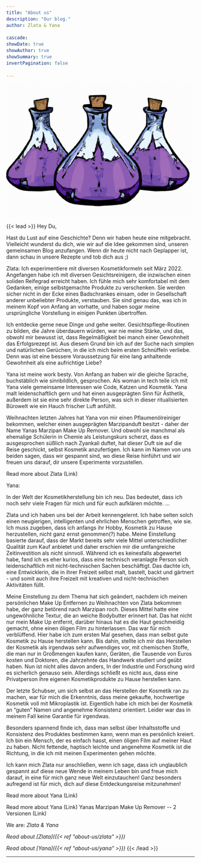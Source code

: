 ```yaml
---
title: "About us"
description: "Our blog."
author: Zlata & Yana

cascade:
showDate: true
showAuthor: true
showSummary: true
invertPagination: false

---
```


![ErlenMeyerFlasks](../3_erlenmeyer_flasks_with_violet.png)

{{< lead >}}
Hey Du,

Hast du Lust auf eine Geschichte? Denn wir haben heute eine mitgebracht. Vielleicht wunderst du dich, wie wir auf die
Idee gekommen sind, unseren gemeinsamen Blog anzufangen. Wenn dir heute nicht nach Geplapper ist, dann schau in unsere
Rezepte und tob dich aus ;)

Zlata: Ich experimentiere mit diversen Kosmetikformeln seit März 2022. Angefangen habe ich mit diversen
Gesichtsreinigern, die inzwischen einen soliden Reifegrad erreicht haben. Ich fühle mich sehr komfortabel mit dem
Gedanken, einige selbstgemachte Produkte zu verschenken. Sie werden sicher nicht in der Ecke eines Badschrankes einsam,
oder in Gesellschaft anderer unbeliebter Produkte, verstauben. Sie sind genau das, was ich in meinem Kopf von Anfang an
vorhatte, und haben sogar meine ursprüngliche Vorstellung in einigen Punkten übertroffen.

Ich entdecke gerne neue Dinge und gehe weiter. Gesichtspflege-Routinen zu bilden, die Jahre überdauern würden, war nie
meine Stärke, und das, obwohl mir bewusst ist, dass Regelmäßigkeit bei manch einer Gewohnheit das Erfolgsrezept ist. Aus
diesem Grund bin ich auf der Suche nach simplen und natürlichen Gerüchen, in die ich mich beim ersten Schnüffeln
verliebe. Denn was ist eine bessere Voraussetzung für eine lang anhaltende Gewohnheit als eine aufrichtige Liebe?

Yana ist meine work besty. Von Anfang an haben wir die gleiche Sprache, buchstäblich wie sinnbildlich, gesprochen. Als
woman in tech teile ich mit Yana viele gemeinsame Interessen wie Code, Katzen und Kosmetik. Yana malt leidenschaftlich
gern und hat einen ausgeprägten Sinn für Ästhetik, außerdem ist sie eine sehr direkte Person, was sich in dieser
ritualisierten Bürowelt wie ein Hauch frischer Luft anfühlt.

Weihnachten letzten Jahres hat Yana von mir einen Pflaumenölreiniger bekommen, welcher einen ausgeprägten Marzipanduft
besitzt - daher der Name Yanas Marzipan Make Up Remover. Und obwohl sie manchmal als ehemalige Schülerin in Chemie als
Leistungskurs scherzt, dass es ausgesprochen süßlich nach Zyankali duftet, hat dieser Duft sie auf die Reise geschickt,
selbst Kosmetik anzufertigen. Ich kann im Namen von uns beiden sagen, dass wir gespannt sind, wo diese Reise hinführt
und wir freuen uns darauf, dir unsere Experimente vorzustellen.

Read more about Zlata (Link)

Yana:

In der Welt der Kosmetikherstellung bin ich neu. Das bedeutet, dass ich noch sehr viele Fragen für mich und für euch
aufklären möchte. …

Zlata und ich haben uns bei der Arbeit kennengelernt. Ich habe selten solch einen neugierigen, intelligenten und
ehrlichen Menschen getroffen, wie sie. Ich muss zugeben, dass ich anfangs ihr Hobby, Kosmetik zu Hause herzustellen,
nicht ganz ernst genommen(?) habe. Meine Einstellung basierte darauf, dass der Markt bereits sehr viele Mittel
unterschiedlicher Qualität zum Kauf anbietet und daher erschien mir die umfangreiche Zeitinvestition als nicht sinnvoll.
Während ich es keinesfalls abgewertet habe, fand ich es eher kurios, dass eine technisch veranlagte Person sich
leidenschaftlich mit nicht-technischen Sachen beschäftigt. Das dachte ich, eine Entwicklerin, die in ihrer Freizeit
selbst malt, bastelt, backt und gärtnert - und somit auch ihre Freizeit mit kreativen und nicht-technischen Aktivitäten
füllt.

Meine Einstellung zu dem Thema hat sich geändert, nachdem ich meinen persönlichen Make Up Entfernen zu Weihnachten von
Zlata bekommen habe, der ganz betörend nach Marzipan roch. Dieses Mittel hatte eine ungewöhnliche Textur, die an weiche
Bodybutter erinnert hat. Das hat nicht nur mein Make Up entfernt, darüber hinaus hat es die Haut geschmeidig gemacht,
ohne einen öligen Film zu hinterlassen. Das war für mich verblüffend. Hier habe ich zum ersten Mal gesehen, dass man
selbst gute Kosmetik zu Hause herstellen kann.
Bis dahin, stellte ich mir das Herstellen der Kosmetik als irgendwas sehr aufwendiges vor, mit chemischen Stoffe, die
man nur in Großmengen kaufen kann, Geräten, die Tausende von Euros kosten und Doktoren, die Jahrzehnte das Handwerk
studiert und geübt haben. Nun ist nicht alles davon anders, In der Industrie und Forschung wird es sicherlich genauso
sein. Allerdings schließt es nicht aus, dass eine Privatperson ihre eigenen Kosmetikprodukte zu Hause herstellen kann.

Der letzte Schubser, um sich selbst an das Herstellen der Kosmetik ran zu machen, war für mich die Erkenntnis, dass
meine gekaufte, hochwertige Kosmetik voll mit Mikroplastik ist. Eigentlich habe ich mich bei der Kosmetik an “guten”
Namen und angenehme Konsistenz orientiert. Leider war das in meinem Fall keine Garantie für irgendwas.

Besonders spannend finde ich, dass man selbst über Inhaltsstoffe und Konsistenz des Produktes bestimmen kann, wenn man
es persönlich kreiert. Ich bin ein Mensch, der es einfach hasst, einen öligen Film auf meiner Haut zu haben. Nicht
fettende, haptisch leichte und angenehme Kosmetik ist die Richtung, in die ich mit meinen Experimenten gehen möchte.

Ich kann mich Zlata nur anschließen, wenn ich sage, dass ich unglaublich gespannt auf diese neue Wende in meinem Leben
bin und freue mich darauf, in eine für mich ganz neue Welt einzutauchen! Ganz besonders aufregend ist für mich, dich auf
diese Entdeckungsreise mitzunehmen!

Read more about Yana (Link)

Read more about Yana (Link)
Yanas Marzipan Make Up Remover -- 2 Versionen (Link)

We are: _Zlata & Yana_

_Read about [Zlata]({{< ref "about-us/zlata" >}})_

_Read about [Yana]({{< ref "about-us/yana" >}})_
{{< /lead >}}

---
